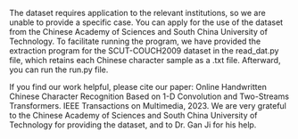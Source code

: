 The dataset requires application to the relevant institutions, so we are unable to provide a specific case. You can apply for the use of the dataset from the Chinese Academy of Sciences and South China University of Technology. To facilitate running the program, we have provided the extraction program for the SCUT-COUCH2009 dataset in the read_dat.py file, which retains each Chinese character sample as a .txt file. Afterward, you can run the run.py file.

If you find our work helpful, please cite our paper: Online Handwritten Chinese Character Recognition Based on 1-D Convolution and Two-Streams Transformers. IEEE Transactions on Multimedia, 2023.
We are very grateful to the Chinese Academy of Sciences and South China University of Technology for providing the dataset, and to Dr. Gan Ji for his help.
